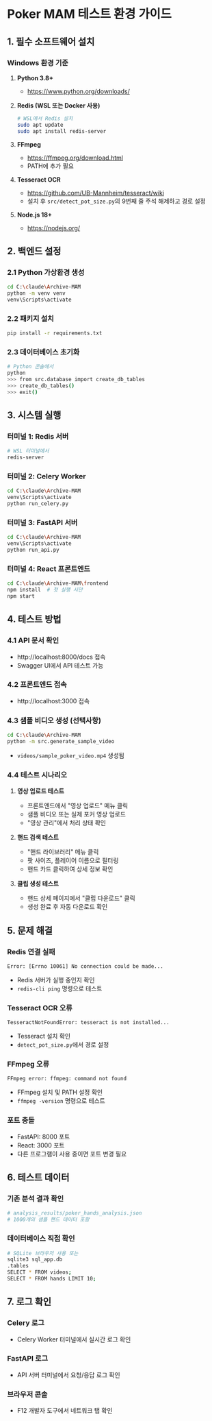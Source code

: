 # Poker MAM 테스트 환경 가이드

## 1. 필수 소프트웨어 설치

### Windows 환경 기준

1. **Python 3.8+**
   - https://www.python.org/downloads/

2. **Redis (WSL 또는 Docker 사용)**
   ```bash
   # WSL에서 Redis 설치
   sudo apt update
   sudo apt install redis-server
   ```

3. **FFmpeg**
   - https://ffmpeg.org/download.html
   - PATH에 추가 필요

4. **Tesseract OCR**
   - https://github.com/UB-Mannheim/tesseract/wiki
   - 설치 후 `src/detect_pot_size.py`의 9번째 줄 주석 해제하고 경로 설정

5. **Node.js 18+**
   - https://nodejs.org/

## 2. 백엔드 설정

### 2.1 Python 가상환경 생성
```bash
cd C:\claude\Archive-MAM
python -m venv venv
venv\Scripts\activate
```

### 2.2 패키지 설치
```bash
pip install -r requirements.txt
```

### 2.3 데이터베이스 초기화
```bash
# Python 콘솔에서
python
>>> from src.database import create_db_tables
>>> create_db_tables()
>>> exit()
```

## 3. 시스템 실행

### 터미널 1: Redis 서버
```bash
# WSL 터미널에서
redis-server
```

### 터미널 2: Celery Worker
```bash
cd C:\claude\Archive-MAM
venv\Scripts\activate
python run_celery.py
```

### 터미널 3: FastAPI 서버
```bash
cd C:\claude\Archive-MAM
venv\Scripts\activate
python run_api.py
```

### 터미널 4: React 프론트엔드
```bash
cd C:\claude\Archive-MAM\frontend
npm install  # 첫 실행 시만
npm start
```

## 4. 테스트 방법

### 4.1 API 문서 확인
- http://localhost:8000/docs 접속
- Swagger UI에서 API 테스트 가능

### 4.2 프론트엔드 접속
- http://localhost:3000 접속

### 4.3 샘플 비디오 생성 (선택사항)
```bash
cd C:\claude\Archive-MAM
python -m src.generate_sample_video
```
- `videos/sample_poker_video.mp4` 생성됨

### 4.4 테스트 시나리오

1. **영상 업로드 테스트**
   - 프론트엔드에서 "영상 업로드" 메뉴 클릭
   - 샘플 비디오 또는 실제 포커 영상 업로드
   - "영상 관리"에서 처리 상태 확인

2. **핸드 검색 테스트**
   - "핸드 라이브러리" 메뉴 클릭
   - 팟 사이즈, 플레이어 이름으로 필터링
   - 핸드 카드 클릭하여 상세 정보 확인

3. **클립 생성 테스트**
   - 핸드 상세 페이지에서 "클립 다운로드" 클릭
   - 생성 완료 후 자동 다운로드 확인

## 5. 문제 해결

### Redis 연결 실패
```
Error: [Errno 10061] No connection could be made...
```
- Redis 서버가 실행 중인지 확인
- `redis-cli ping` 명령으로 테스트

### Tesseract OCR 오류
```
TesseractNotFoundError: tesseract is not installed...
```
- Tesseract 설치 확인
- `detect_pot_size.py`에서 경로 설정

### FFmpeg 오류
```
FFmpeg error: ffmpeg: command not found
```
- FFmpeg 설치 및 PATH 설정 확인
- `ffmpeg -version` 명령으로 테스트

### 포트 충돌
- FastAPI: 8000 포트
- React: 3000 포트
- 다른 프로그램이 사용 중이면 포트 변경 필요

## 6. 테스트 데이터

### 기존 분석 결과 확인
```bash
# analysis_results/poker_hands_analysis.json
# 1000개의 샘플 핸드 데이터 포함
```

### 데이터베이스 직접 확인
```bash
# SQLite 브라우저 사용 또는
sqlite3 sql_app.db
.tables
SELECT * FROM videos;
SELECT * FROM hands LIMIT 10;
```

## 7. 로그 확인

### Celery 로그
- Celery Worker 터미널에서 실시간 로그 확인

### FastAPI 로그
- API 서버 터미널에서 요청/응답 로그 확인

### 브라우저 콘솔
- F12 개발자 도구에서 네트워크 탭 확인